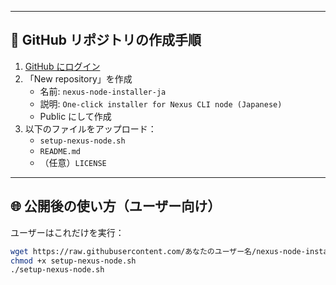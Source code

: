 
---

## 🔧 GitHub リポジトリの作成手順

1. [GitHub にログイン](https://github.com)
2. 「New repository」を作成
   - 名前: `nexus-node-installer-ja`
   - 説明: `One-click installer for Nexus CLI node (Japanese)`
   - Public にして作成
3. 以下のファイルをアップロード：
   - `setup-nexus-node.sh`
   - `README.md`
   - （任意）`LICENSE`

---

## 🌐 公開後の使い方（ユーザー向け）

ユーザーはこれだけを実行：

```bash
wget https://raw.githubusercontent.com/あなたのユーザー名/nexus-node-installer-ja/main/setup-nexus-node.sh
chmod +x setup-nexus-node.sh
./setup-nexus-node.sh